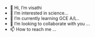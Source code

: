 - 👋 Hi, I’m visathi
- 👀 I’m interested in science...
- 🌱 I’m currently learning GCE A/L..
- 💞️ I’m looking to collaborate with you  ...
- 📫 How to reach me ...

<!---
200266200207/200266200207 is a ✨ special ✨ repository because its `README.md` (this file) appears on your GitHub profile.
You can click the Preview link to take a look at your changes.
--->
